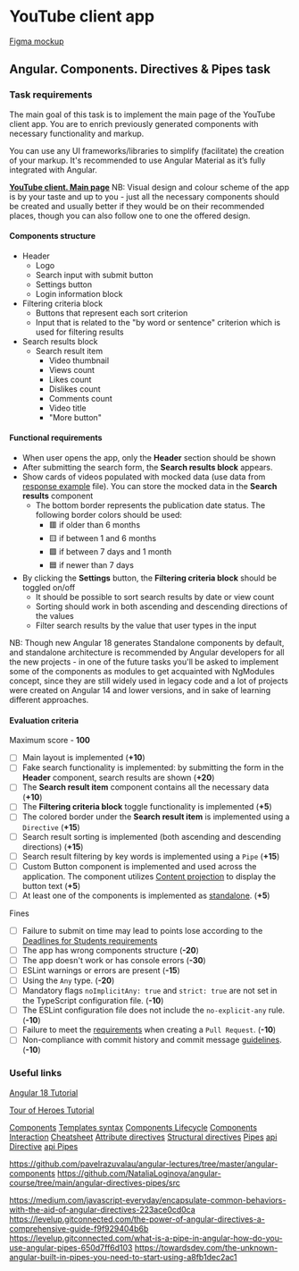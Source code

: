 # YouTube client app

[Figma mockup](https://www.figma.com/file/tS3Zqk138yXUmRxSWKDv4r/YouTube-client?node-id=0%3A1)

## Angular. Components. Directives & Pipes task

### Task requirements

The main goal of this task is to implement the main page of the YouTube client app.
You are to enrich previously generated components with necessary functionality and markup.

You can use any UI frameworks/libraries to simplify (facilitate) the creation of your markup. It's recommended to use Angular Material as it’s fully integrated with Angular.

**[YouTube client. Main page](https://github.com/rolling-scopes-school/tasks/blob/master/tasks/angular/main.jpg)**
NB: Visual design and colour scheme of the app is by your taste and up to you - just all the necessary components should be created and usually better if they would be on their recommended places, though you can also follow one to one the offered design.

#### Components structure

- Header
  - Logo
  - Search input with submit button
  - Settings button
  - Login information block
- Filtering criteria block
  - Buttons that represent each sort criterion
  - Input that is related to the "by word or sentence" criterion which is used for filtering results
- Search results block
  - Search result item
    - Video thumbnail
    - Views count
    - Likes count
    - Dislikes count
    - Comments count
    - Video title
    - "More button"

#### Functional requirements

- When user opens the app, only the **Header** section should be shown
- After submitting the search form, the **Search results block** appears.
- Show cards of videos populated with mocked data (use data from [response example](./youtube_response.json) file). You can store the mocked data in the **Search results** component
  - The bottom border represents the publication date status. The following border colors should be used:
    - 🟥 if older than 6 months
    - 🟨 if between 1 and 6 months
    - 🟩 if between 7 days and 1 month
    - 🟦 if newer than 7 days
- By clicking the **Settings** button, the **Filtering criteria block** should be toggled on/off
  - It should be possible to sort search results by date or view count
  - Sorting should work in both ascending and descending directions of the values
  - Filter search results by the value that user types in the input

NB: Though new Angular 18 generates Standalone components by default, and standalone architecture is recommended by Angular developers for all the new projects - in one of the future tasks you'll be asked to implement some of the components as modules to get acquainted with NgModules concept, since they are still widely used in legacy code and a lot of projects were created on Angular 14 and lower versions, and in sake of learning different approaches.

#### Evaluation criteria

Maximum score - **100**

- [ ] Main layout is implemented (**+10**)
- [ ] Fake search functionality is implemented: by submitting the form in the **Header** component, search results are shown (**+20**)
- [ ] The **Search result item** component contains all the necessary data (**+10**)
- [ ] The **Filtering criteria block** toggle functionality is implemented (**+5**)
- [ ] The colored border under the **Search result item** is implemented using a `Directive` (**+15**)
- [ ] Search result sorting is implemented (both ascending and descending directions) (**+15**)
- [ ] Search result filtering by key words is implemented using a `Pipe` (**+15**)
- [ ] Custom Button component is implemented and used across the application. The component utilizes [Content projection](https://angular.dev/guide/components/content-projection) to display the button text (**+5**)
- [ ] At least one of the components is implemented as [standalone](https://angular.dev/guide/components/importing). (**+5**)

Fines

- [ ] Failure to submit on time may lead to points lose according to the [Deadlines for Students requirements](https://docs.app.rs.school/#/platform/pull-request-review-process?id=deadlines-for-students)
- [ ] The app has wrong components structure (**-20**)
- [ ] The app doesn't work or has console errors (**-30**)
- [ ] ESLint warnings or errors are present (**-15**)
- [ ] Using the `Any` type. (**-20**)
- [ ] Mandatory flags `noImplicitAny: true` and `strict: true` are not set in the TypeScript configuration file. (**-10**)
- [ ] The ESLint configuration file does not include the `no-explicit-any` rule. (**-10**)
- [ ] Failure to meet the [requirements](https://docs.rs.school/#/en/pull-request-review-process?id=pull-request-requirements-pr) when creating a `Pull Request`. (**-10**)
- [ ] Non-compliance with commit history and commit message [guidelines](https://docs.rs.school/#/en/git-convention?id=commit-requirements). (**-10**)

### Useful links

[Angular 18 Tutorial](https://angular.dev/tutorials/learn-angular)

[Tour of Heroes Tutorial](https://v17.angular.io/tutorial/tour-of-heroes/toh-pt1)

[Components](https://angular.dev/guide/components)
[Templates syntax](https://angular.dev/guide/templates)
[Components Lifecycle](https://angular.dev/guide/components/lifecycle)
[Components Interaction](https://angular.dev/guide/components/inputs)
[Cheatsheet](https://angular.io/guide/cheatsheet)
[Attribute directives](https://angular.dev/guide/directives/attribute-directives)
[Structural directives](https://angular.dev/guide/directives/structural-directives)
[Pipes](https://angular.dev/guide/pipes)
[api Directive](https://angular.dev/api/core/Directive)
[api Pipes](https://angular.dev/api/core/Pipe)

https://github.com/pavelrazuvalau/angular-lectures/tree/master/angular-components
https://github.com/NataliaLoginova/angular-course/tree/main/angular-directives-pipes/src

https://medium.com/javascript-everyday/encapsulate-common-behaviors-with-the-aid-of-angular-directives-223ace0cd0ca
https://levelup.gitconnected.com/the-power-of-angular-directives-a-comprehensive-guide-f9f929404b6b
https://levelup.gitconnected.com/what-is-a-pipe-in-angular-how-do-you-use-angular-pipes-650d7ff6d103
https://towardsdev.com/the-unknown-angular-built-in-pipes-you-need-to-start-using-a8fb1dec2ac1
